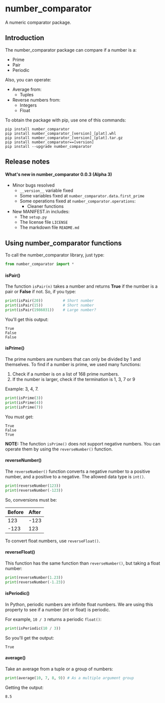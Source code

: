 # number_comparator

A numeric comparator package.

## Introduction

The number_comparator package can compare if a number is a:

- Prime
- Pair
- Periodic

Also, you can operate:

- Average from:
  - Tuples
- Reverse numbers from:
  - Integers
  - Float

To obtain the package with pip, use one of this commands:

```
pip install number_comparator
pip install number_comparator_[version]_[plat].whl
pip install number_comparator_[version]_[plat].tar.gz
pip install number_comparator==[version]
pip install --upgrade number_comparator
```

## Release notes

#### What's new in number_comparator 0.0.3 (Alpha 3)

- Minor bugs resolved
  - `__version__` variable fixed
  - Some variables fixed at `number_comparator.data.first_prime`
  - Some operations fixed at `number_comparator.operations`:
    - Cleaner functions
- New MANIFEST.in includes:
  - The `setup.py`
  - The license file `LICENSE`
  - The markdown file `README.md`

## Using number_comparator functions

To call the number_comparator library, just type:

```python
from number_comparator import *
```

#### isPair()

The function `isPair(n)` takes a number and returns **True** if the number is a
pair or **False** if not. So, if you type:

```python
print(isPair(20))         # Short number
print(isPair(15))         # Short number
print(isPair(1986031))    # Large number?
```

You'll get this output:

```
True
False
False
```

#### isPrime()

The prime numbers are numbers that can only be divided by 1 and themselves. To find
if a number is prime, we used many functions:

1. Check if a number is on a list of 168 prime numbers.
2. If the number is larger, check if the termination is 1, 3, 7 or 9

Example: 3, 4, 7.

```python
print(isPrime(3))
print(isPrime(4))
print(isPrime(7))
```

You must get:

```
True
False
True
```

__NOTE:__ The function `isPrime()` does not support negative numbers. You can operate them
by using the `reverseNumber()` function.

#### reverseNumber()

The `reverseNumber()` function converts a negative number to a positive number, and a
positive to a negative. The allowed data type is `int()`.

```python
print(reverseNumber(123))
print(reverseNumber(-123))
```

So, conversions must be:

| Before         | After          |
| :------------- | :------------- |
| 123            | -123           |
| -123           | 123            |

To convert float numbers, use `reverseFloat()`.

#### reverseFloat()

This function has the same function than `reverseNumber()`, but taking a float number:

```python
print(reverseNumber(1.23))
print(reverseNumber(-1.23))
```

#### isPeriodic()

In Python, periodic numbers are infinite float numbers. We are using
this property to see if a number (int or float) is periodic.

For example, `10 / 3` returns a periodic `float()`:

```python
print(isPeriodic(10 / 3))
```

So you'll get the output:

```
True
```

#### average()

Take an average from a tuple or a group of numbers:

```python
print(average(10, 7, 8, 9)) # As a multiple argument group
```

Getting the output:

```
8.5
```

